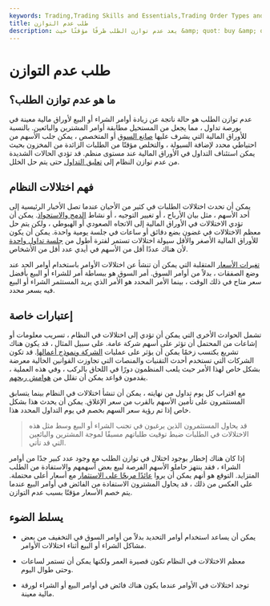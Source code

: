 ```yaml
---
keywords: Trading,Trading Skills and Essentials,Trading Order Types and Processes,Trading Skills,Trading Orders
title: طلب عدم التوازن
description: يعد عدم توازن الطلب ظرفًا مؤقتًا حيث &amp; quot؛ buy &amp; quot؛ أو &amp; quot؛ بيع &amp; quot؛ أوامر الأوراق المالية المتداولة علنًا تتجاوز الطلب أو التوفر.
---
```


# طلب عدم التوازن
## ما هو عدم توازن الطلب؟

عدم توازن الطلب هو حالة ناتجة عن زيادة أوامر الشراء أو البيع لأوراق مالية معينة في بورصة تداول ، مما يجعل من المستحيل مطابقة أوامر المشترين والبائعين. بالنسبة للأوراق المالية التي يشرف عليها [صانع السوق](/marketmaker) أو المتخصص ، يمكن جلب الأسهم من احتياطي محدد لإضافة السيولة ، والتخلص مؤقتًا من الطلبات الزائدة من المخزون بحيث يمكن استئناف التداول في الأوراق المالية عند مستوى منظم. قد تؤدي الحالات الشديدة من عدم توازن النظام إلى [تعليق التداول](/suspended_trading) حتى يتم حل الخلل.

## فهم اختلالات النظام

يمكن أن تحدث اختلالات الطلبات في كثير من الأحيان عندما تصل الأخبار الرئيسية إلى أحد الأسهم ، مثل بيان الأرباح ، أو تغيير التوجيه ، أو نشاط [الدمج والاستحواذ](/mergersandacquisitions). يمكن أن تؤدي الاختلالات في الأوراق المالية إلى الاتجاه الصعودي أو الهبوطي ، ولكن يتم حل معظم الاختلالات في غضون بضع دقائق أو ساعات في جلسة يومية واحدة. يمكن أن يكون للأوراق المالية الأصغر والأقل سيولة اختلالات تستمر لفترة أطول من [جلسة تداول واحدة](/tradingsession) لأن هناك عددًا أقل من الأسهم في أيدي عدد أقل من الأشخاص.

[تغيرات الأسعار](/price-change) المتقلبة التي يمكن أن تنشأ عن اختلالات الأوامر باستخدام أوامر الحد عند وضع الصفقات ، بدلاً من أوامر السوق. أمر السوق هو ببساطة أمر للشراء أو البيع بأفضل سعر متاح في ذلك الوقت ، بينما الأمر المحدد هو الأمر الذي يريد المستثمر الشراء أو البيع فيه بسعر محدد.

## إعتبارات خاصة

تشمل الحوادث الأخرى التي يمكن أن تؤدي إلى اختلالات في النظام ، تسريب معلومات أو إشاعات من المحتمل أن تؤثر على أسهم شركة عامة. على سبيل المثال ، قد يكون هناك تشريع يكتسب زخمًا يمكن أن يؤثر على عمليات [الشركة ونموذج أعمالها](/businessmodel). قد تكون الشركات التي تستخدم أحدث التقنيات والمنصات التي تجاوزت القوانين الحالية معرضة بشكل خاص لهذا الأمر حيث يلعب المنظمون دورًا في اللحاق بالركب ، وفي هذه العملية ، يقدمون قواعد يمكن أن تقلل من [هوامش ربحهم](/profitmargin).

مع اقتراب كل يوم تداول من نهايته ، يمكن أن تنشأ اختلالات في النظام بينما يتسابق المستثمرون على تأمين الأسهم بالقرب من سعر الإغلاق. يمكن أن يحدث هذا بشكل خاص إذا تم رؤية سعر السهم بخصم في يوم التداول المحدد هذا.

> قد يحاول المستثمرون الذين يرغبون في تجنب الشراء أو البيع وسط مثل هذه الاختلالات في الطلبات ضبط توقيت طلباتهم مسبقًا لموجة المشترين والبائعين التي قد تأتي.

>

إذا كان هناك إخطار بوجود اختلال في توازن الطلب مع وجود عدد كبير جدًا من أوامر الشراء ، فقد ينتهز حاملو الأسهم الفرصة لبيع بعض أسهمهم والاستفادة من الطلب المتزايد. التوقع هو أنهم يمكن أن يروا [عائدًا مربحًا على الاستثمار](/returnoninvestment) مع أسعار أعلى محتملة. على العكس من ذلك ، قد يحاول المشترون الاستفادة من الفائض في أوامر البيع عندما يتم خصم الأسعار مؤقتًا بسبب عدم التوازن.

## يسلط الضوء

- يمكن أن يساعد استخدام أوامر التحديد بدلاً من أوامر السوق في التخفيف من بعض مشاكل الشراء أو البيع أثناء اختلالات الأوامر.

- معظم الاختلالات في النظام تكون قصيرة العمر ولكنها يمكن أن تستمر لساعات وحتى طوال اليوم.

- توجد اختلالات في الأوامر عندما يكون هناك فائض في أوامر البيع أو الشراء لورقة مالية معينة.

